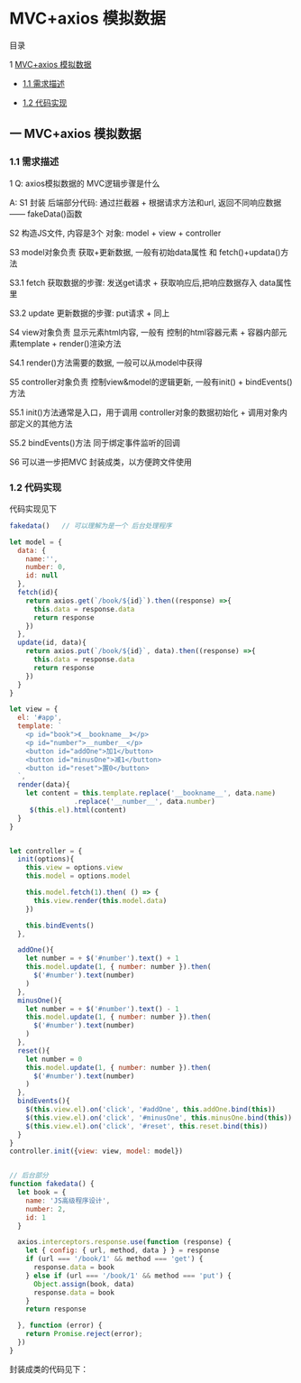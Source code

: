 ﻿# MVC+axios 模拟数据

目录

1 [MVC+axios 模拟数据](#1)

  - [1.1 需求描述](#1.1)

  - [1.2 代码实现](#1.2)


## <span id="1"> 一 MVC+axios 模拟数据 </span>

### <span id="1.1"> 1.1 需求描述 </span>

1 Q: axios模拟数据的 MVC逻辑步骤是什么

A: S1 封装 后端部分代码: 通过拦截器 + 根据请求方法和url, 返回不同响应数据—— fakeData()函数

S2 构造JS文件, 内容是3个 对象: model + view + controller

S3 model对象负责 获取+更新数据, 一般有初始data属性 和  fetch()+updata()方法

  S3.1 fetch 获取数据的步骤: 发送get请求 + 获取响应后,把响应数据存入 data属性里

  S3.2 update 更新数据的步骤: put请求 + 同上


S4 view对象负责 显示元素html内容, 一般有 控制的html容器元素 + 容器内部元素template + render()渲染方法

  S4.1 render()方法需要的数据, 一般可以从model中获得


S5 controller对象负责 控制view&model的逻辑更新, 一般有init() + bindEvents()方法

  S5.1 init()方法通常是入口，用于调用 controller对象的数据初始化 + 调用对象内部定义的其他方法

  S5.2 bindEvents()方法 同于绑定事件监听的回调


S6 可以进一步把MVC 封装成类，以方便跨文件使用

### <span id="1.2"> 1.2 代码实现 </span>

代码实现见下

```js
fakedata()   // 可以理解为是一个 后台处理程序

let model = {
  data: {
    name:'',
    number: 0,
    id: null
  },
  fetch(id){
    return axios.get(`/book/${id}`).then((response) =>{
      this.data = response.data
      return response
    }) 
  },
  update(id, data){
    return axios.put(`/book/${id}`, data).then((response) =>{
      this.data = response.data
      return response
    }) 
  }
}

let view = {
  el: '#app',
  template: `
    <p id="book">《__bookname__》</p>
    <p id="number">__number__</p>
    <button id="addOne">加1</button>
    <button id="minusOne">减1</button>
    <button id="reset">置0</button>
  `,
  render(data){
    let content = this.template.replace('__bookname__', data.name)
                .replace('__number__', data.number)
     $(this.el).html(content)
  }
}


let controller = {
  init(options){
    this.view = options.view
    this.model = options.model

    this.model.fetch(1).then( () => {
      this.view.render(this.model.data)
    })

    this.bindEvents()
  },

  addOne(){
    let number = + $('#number').text() + 1
    this.model.update(1, { number: number }).then(
      $('#number').text(number)
    )
  },
  minusOne(){
    let number = + $('#number').text() - 1
    this.model.update(1, { number: number }).then(
      $('#number').text(number)
    )
  },
  reset(){
    let number = 0
    this.model.update(1, { number: number }).then(
      $('#number').text(number)
    )
  },
  bindEvents(){
    $(this.view.el).on('click', '#addOne', this.addOne.bind(this))
    $(this.view.el).on('click', '#minusOne', this.minusOne.bind(this))
    $(this.view.el).on('click', '#reset', this.reset.bind(this))
  }
}
controller.init({view: view, model: model})


// 后台部分
function fakedata() {
  let book = {
    name: 'JS高级程序设计',
    number: 2,
    id: 1
  }

  axios.interceptors.response.use(function (response) {
    let { config: { url, method, data } } = response
    if (url === '/book/1' && method === 'get') {
      response.data = book
    } else if (url === '/book/1' && method === 'put') {
      Object.assign(book, data)
      response.data = book
    }
    return response

  }, function (error) {
    return Promise.reject(error);
  })
}
```

封装成类的代码见下：

```js




```